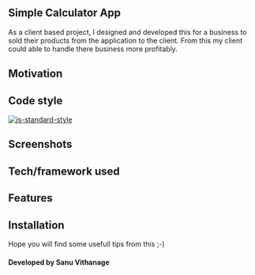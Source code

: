 ## Simple Calculator App
As a client based project, I designed and developed this for a business to sold their products from
the application to the client. From this my client could able to handle there business more
profitably.

## Motivation


## Code style
[![js-standard-style](https://img.shields.io/azure-devops/coverage/swellaby/opensource/25.svg)](https://google.com)
 
## Screenshots


## Tech/framework used


## Features


## Installation




Hope you will find some usefull tips from this ;-)

#### Developed by Sanu Vithanage
